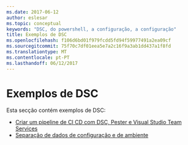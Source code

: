 ```yaml
---
ms.date: 2017-06-12
author: eslesar
ms.topic: conceptual
keywords: "DSC, do powershell, a configuração, a configuração"
title: Exemplos de DSC
ms.openlocfilehash: f106d6bd01f979fcdd5fd94f59977491a2ea09cf
ms.sourcegitcommit: 75f70c7df01eea5e7a2c16f9a3ab1dd437a1f8fd
ms.translationtype: MT
ms.contentlocale: pt-PT
ms.lasthandoff: 06/12/2017
---
```

# <a name="dsc-examples"></a>Exemplos de DSC

Esta secção contém exemplos de DSC:

- [Criar um pipeline de CI CD com DSC, Pester e Visual Studio Team Services](dscCiCd.md)
- [Separação de dados de configuração e de ambiente](separatingEnvData.md)

